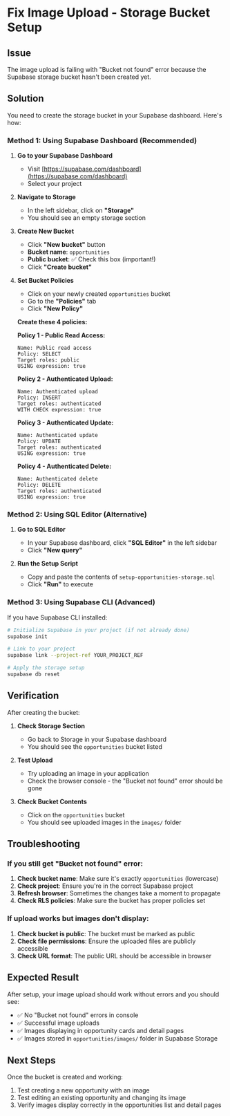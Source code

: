 # Fix Image Upload - Storage Bucket Setup

## Issue
The image upload is failing with "Bucket not found" error because the Supabase storage bucket hasn't been created yet.

## Solution
You need to create the storage bucket in your Supabase dashboard. Here's how:

### Method 1: Using Supabase Dashboard (Recommended)

1. **Go to your Supabase Dashboard**
   - Visit [https://supabase.com/dashboard](https://supabase.com/dashboard)
   - Select your project

2. **Navigate to Storage**
   - In the left sidebar, click on **"Storage"**
   - You should see an empty storage section

3. **Create New Bucket**
   - Click **"New bucket"** button
   - **Bucket name**: `opportunities`
   - **Public bucket**: ✅ Check this box (important!)
   - Click **"Create bucket"**

4. **Set Bucket Policies**
   - Click on your newly created `opportunities` bucket
   - Go to the **"Policies"** tab
   - Click **"New Policy"**

   **Create these 4 policies:**

   **Policy 1 - Public Read Access:**
   ```
   Name: Public read access
   Policy: SELECT
   Target roles: public
   USING expression: true
   ```

   **Policy 2 - Authenticated Upload:**
   ```
   Name: Authenticated upload
   Policy: INSERT
   Target roles: authenticated
   WITH CHECK expression: true
   ```

   **Policy 3 - Authenticated Update:**
   ```
   Name: Authenticated update
   Policy: UPDATE
   Target roles: authenticated
   USING expression: true
   ```

   **Policy 4 - Authenticated Delete:**
   ```
   Name: Authenticated delete
   Policy: DELETE
   Target roles: authenticated
   USING expression: true
   ```

### Method 2: Using SQL Editor (Alternative)

1. **Go to SQL Editor**
   - In your Supabase dashboard, click **"SQL Editor"** in the left sidebar
   - Click **"New query"**

2. **Run the Setup Script**
   - Copy and paste the contents of `setup-opportunities-storage.sql`
   - Click **"Run"** to execute

### Method 3: Using Supabase CLI (Advanced)

If you have Supabase CLI installed:

```bash
# Initialize Supabase in your project (if not already done)
supabase init

# Link to your project
supabase link --project-ref YOUR_PROJECT_REF

# Apply the storage setup
supabase db reset
```

## Verification

After creating the bucket:

1. **Check Storage Section**
   - Go back to Storage in your Supabase dashboard
   - You should see the `opportunities` bucket listed

2. **Test Upload**
   - Try uploading an image in your application
   - Check the browser console - the "Bucket not found" error should be gone

3. **Check Bucket Contents**
   - Click on the `opportunities` bucket
   - You should see uploaded images in the `images/` folder

## Troubleshooting

### If you still get "Bucket not found" error:

1. **Check bucket name**: Make sure it's exactly `opportunities` (lowercase)
2. **Check project**: Ensure you're in the correct Supabase project
3. **Refresh browser**: Sometimes the changes take a moment to propagate
4. **Check RLS policies**: Make sure the bucket has proper policies set

### If upload works but images don't display:

1. **Check bucket is public**: The bucket must be marked as public
2. **Check file permissions**: Ensure the uploaded files are publicly accessible
3. **Check URL format**: The public URL should be accessible in browser

## Expected Result

After setup, your image upload should work without errors and you should see:
- ✅ No "Bucket not found" errors in console
- ✅ Successful image uploads
- ✅ Images displaying in opportunity cards and detail pages
- ✅ Images stored in `opportunities/images/` folder in Supabase Storage

## Next Steps

Once the bucket is created and working:
1. Test creating a new opportunity with an image
2. Test editing an existing opportunity and changing its image
3. Verify images display correctly in the opportunities list and detail pages
